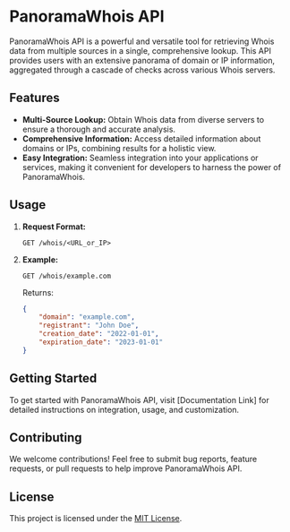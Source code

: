 # PanoramaWhois API

PanoramaWhois API is a powerful and versatile tool for retrieving Whois data from multiple sources in a single, comprehensive lookup. This API provides users with an extensive panorama of domain or IP information, aggregated through a cascade of checks across various Whois servers.

## Features

- **Multi-Source Lookup:** Obtain Whois data from diverse servers to ensure a thorough and accurate analysis.
- **Comprehensive Information:** Access detailed information about domains or IPs, combining results for a holistic view.
- **Easy Integration:** Seamless integration into your applications or services, making it convenient for developers to harness the power of PanoramaWhois.

## Usage

1. **Request Format:**
    ```http
    GET /whois/<URL_or_IP>
    ```

2. **Example:**
    ```http
    GET /whois/example.com
    ```

    Returns:
    ```json
    {
        "domain": "example.com",
        "registrant": "John Doe",
        "creation_date": "2022-01-01",
        "expiration_date": "2023-01-01"
    }
    ```

## Getting Started

To get started with PanoramaWhois API, visit [Documentation Link] for detailed instructions on integration, usage, and customization.

## Contributing

We welcome contributions! Feel free to submit bug reports, feature requests, or pull requests to help improve PanoramaWhois API.

## License

This project is licensed under the [MIT License](LICENSE).
